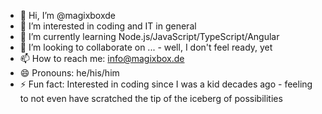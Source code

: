 - 👋 Hi, I’m @magixboxde
- 👀 I’m interested in coding and IT in general
- 🌱 I’m currently learning Node.js/JavaScript/TypeScript/Angular
- 💞️ I’m looking to collaborate on ... - well, I don't feel ready, yet
- 📫 How to reach me: info@magixbox.de
- 😄 Pronouns: he/his/him
- ⚡ Fun fact: Interested in coding since I was a kid decades ago - feeling to not even have scratched the tip of the iceberg of possibilities

<!---
magixboxde/magixboxde is a ✨ special ✨ repository because its `README.md` (this file) appears on your GitHub profile.
You can click the Preview link to take a look at your changes.
--->
